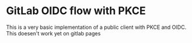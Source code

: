 # GitLab OIDC flow with PKCE

This is a very basic implementation of a public client with PKCE and OIDC. This doesen't work yet on gitlab pages

